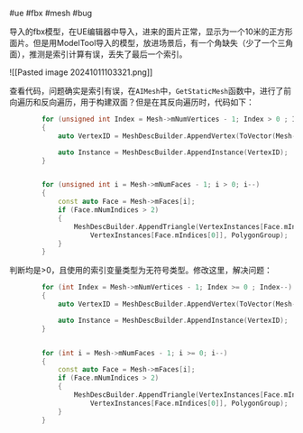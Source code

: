 #ue #fbx #mesh #bug

导入的fbx模型，在UE编辑器中导入，进来的面片正常，显示为一个10米的正方形面片。但是用ModelTool导入的模型，放进场景后，有一个角缺失（少了一个三角面），推测是索引计算有误，丢失了最后一个索引。

![[Pasted image 20241011103321.png]]

查看代码，问题确实是索引有误，在`AIMesh`中，`GetStaticMesh`函数中，进行了前向遍历和反向遍历，用于构建双面？但是在其反向遍历时，代码如下：
```c++
		for (unsigned int Index = Mesh->mNumVertices - 1; Index > 0 ; Index--)
		{
			auto VertexID = MeshDescBuilder.AppendVertex(ToVector(Mesh->mVertices[Index]));

			auto Instance = MeshDescBuilder.AppendInstance(VertexID);
		}


		for (unsigned int i = Mesh->mNumFaces - 1; i > 0; i--)
		{
			const auto Face = Mesh->mFaces[i];
			if (Face.mNumIndices > 2)
			{
				MeshDescBuilder.AppendTriangle(VertexInstances[Face.mIndices[2]], VertexInstances[Face.mIndices[1]],
					VertexInstances[Face.mIndices[0]], PolygonGroup);
			}
		}
```

判断均是>0，且使用的索引变量类型为无符号类型。修改这里，解决问题：
```c++
		for (int Index = Mesh->mNumVertices - 1; Index >= 0 ; Index--)
		{
			auto VertexID = MeshDescBuilder.AppendVertex(ToVector(Mesh->mVertices[Index]));

			auto Instance = MeshDescBuilder.AppendInstance(VertexID);
		}


		for (int i = Mesh->mNumFaces - 1; i >= 0; i--)
		{
			const auto Face = Mesh->mFaces[i];
			if (Face.mNumIndices > 2)
			{
				MeshDescBuilder.AppendTriangle(VertexInstances[Face.mIndices[2]], VertexInstances[Face.mIndices[1]],
					VertexInstances[Face.mIndices[0]], PolygonGroup);
			}
		}
```